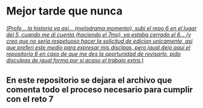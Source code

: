 # Mejor tarde que nunca

###### [(Profe... la historia va asi... (melodrama momento), subi el repo 6 en el lugar del 5, cuando me di cuenta (haciendo el 7mo), ya estaba cerrado el 6... (y creo que no seria respetuoso hacer la solicitud de edicion unicamente, asi que preferi este medio para expresar mis disclpas, pero igual dejo aqui el repositorio 6 en caso de que me des la oportunidad de revisarlo, pido disculpas de igual forma por si acaso el trabajo extra.)](https://github.com/crobayom/Reto-6)


## En este repositorio se dejara el archivo que comenta todo el proceso necesario para cumplir con el reto 7



































